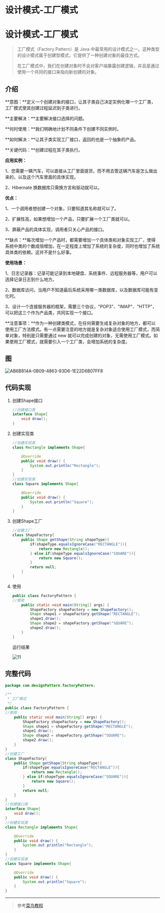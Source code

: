 # 设计模式-工厂模式


# 设计模式-工厂模式

> 工厂模式（Factory Pattern）是 Java 中最常用的设计模式之一。这种类型的设计模式属于创建型模式，它提供了一种创建对象的最佳方式。
>
> 在工厂模式中，我们在创建对象时不会对客户端暴露创建逻辑，并且是通过使用一个共同的接口来指向新创建的对象。
>

## 介绍

**意图：**定义一个创建对象的接口，让其子类自己决定实例化哪一个工厂类，工厂模式使其创建过程延迟到子类进行。

**主要解决：**主要解决接口选择的问题。

**何时使用：**我们明确地计划不同条件下创建不同实例时。

**如何解决：**让其子类实现工厂接口，返回的也是一个抽象的产品。

**关键代码：**创建过程在其子类执行。

**应用实例：** 

1、您需要一辆汽车，可以直接从工厂里面提货，而不用去管这辆汽车是怎么做出来的，以及这个汽车里面的具体实现。

2、Hibernate 换数据库只需换方言和驱动就可以。

**优点：** 

1、一个调用者想创建一个对象，只要知道其名称就可以了。 

2、扩展性高，如果想增加一个产品，只要扩展一个工厂类就可以。 

3、屏蔽产品的具体实现，调用者只关心产品的接口。

**缺点：**每次增加一个产品时，都需要增加一个具体类和对象实现工厂，使得系统中类的个数成倍增加，在一定程度上增加了系统的复杂度，同时也增加了系统具体类的依赖。这并不是什么好事。

**使用场景：** 

1、日志记录器：记录可能记录到本地硬盘、系统事件、远程服务器等，用户可以选择记录日志到什么地方。 

2、数据库访问，当用户不知道最后系统采用哪一类数据库，以及数据库可能有变化时。 

3、设计一个连接服务器的框架，需要三个协议，"POP3"、"IMAP"、"HTTP"，可以把这三个作为产品类，共同实现一个接口。

**注意事项：**作为一种创建类模式，在任何需要生成复杂对象的地方，都可以使用工厂方法模式。有一点需要注意的地方就是复杂对象适合使用工厂模式，而简单对象，特别是只需要通过 new 就可以完成创建的对象，无需使用工厂模式。如果使用工厂模式，就需要引入一个工厂类，会增加系统的复杂度。

## 图

![AB6B814A-0B09-4863-93D6-1E22D6B07FF8](https://images-jsh.oss-cn-beijing.aliyuncs.com/img/AB6B814A-0B09-4863-93D6-1E22D6B07FF8.jpg)

## 代码实现

1. 创建Shape接口

   ```java
   //创建接口类
   interface Shape{
       void draw();
   }
   ```

2. 创建实现类

   ```java
   //创建实现类
   class Rectangle implements Shape{
   
       @Override
       public void draw() {
           System.out.println("Rectangle");
       }
   }
   //创建实现类
   class Square implements Shape{
   
       @Override
       public void draw() {
           System.out.println("Square");
       }
   }
   ```

3. 创建Shape工厂

   ```java
   //创建工厂
   class ShapeFactory{
       public Shape getShape(String shapeType){
           if(shapeType.equalsIgnoreCase("RECTANGLE")){
               return new Rectangle();
           } else if(shapeType.equalsIgnoreCase("SQUARE")){
               return new Square();
           }
           return null;
       }
   }
   ```

4. 使用

   ```java
   public class FactoryPattern {
   //使用
       public static void main(String[] args) {
           ShapeFactory shapeFactory = new ShapeFactory();
           Shape shape1 = shapeFactory.getShape("RECTANGLE");
           shape1.draw();
           Shape shape2 = shapeFactory.getShape("SQUARE");
           shape2.draw();
       }
   }
   
   ```

   运行结果

   ![11](https://images-jsh.oss-cn-beijing.aliyuncs.com/img/11.png)

## 完整代码

```java
package com.designPattern.factoryPattern;

/**
 * 工厂模式
 */
public class FactoryPattern {
//使用
    public static void main(String[] args) {
        ShapeFactory shapeFactory = new ShapeFactory();
        Shape shape1 = shapeFactory.getShape("RECTANGLE");
        shape1.draw();
        Shape shape2 = shapeFactory.getShape("SQUARE");
        shape2.draw();
    }
}
//创建工厂
class ShapeFactory{
    public Shape getShape(String shapeType){
        if(shapeType.equalsIgnoreCase("RECTANGLE")){
            return new Rectangle();
        } else if(shapeType.equalsIgnoreCase("SQUARE")){
            return new Square();
        }
        return null;
    }
}
//创建接口类
interface Shape{
    void draw();
}
//创建实现类
class Rectangle implements Shape{

    @Override
    public void draw() {
        System.out.println("Rectangle");
    }
}
//创建实现类
class Square implements Shape{

    @Override
    public void draw() {
        System.out.println("Square");
    }
}


```

<hr>

> 参考[菜鸟教程](https://www.runoob.com/design-pattern/factory-pattern.html)

